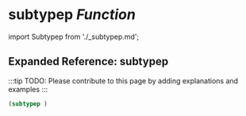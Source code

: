# **subtypep** *Function*

import Subtypep from './_subtypep.md';

<Subtypep />

## Expanded Reference: subtypep

:::tip
TODO: Please contribute to this page by adding explanations and examples
:::

```lisp
(subtypep )
```
